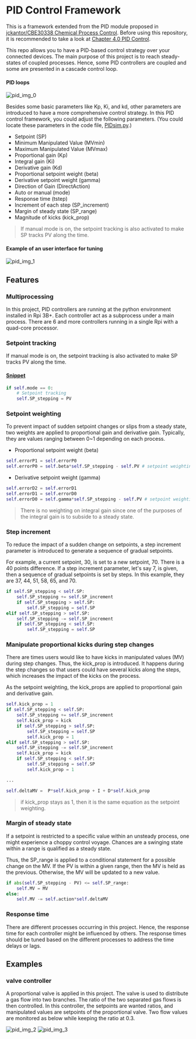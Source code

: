 # PID Control Framework
This is a framework extended from the PID module proposed in [jckantor/CBE30338 Chemical Process Control](https://github.com/jckantor/CBE30338.git).
Before using this repository, it is recommended to take a look at [Chapter 4.0 PID Control](https://jckantor.github.io/CBE30338/04.00-PID_Control.html).

This repo allows you to have a PID-based control strategy over your connected devices.
The main purpose of this project is to reach steady-states of coupled processes.
Hence, some PID controllers are coupled and some are presented in a cascade control loop. 
#### PID loops
![pid_img_0](https://i.imgur.com/rHLQgGv.png)

Besides some basic parameters like Kp, Ki, and kd, other parameters are introduced to have a more comprehensive control strategy. In this PID control framework, you could adjust the following parameters. (You could locate these parameters in the code file, [PIDsim.py](https://github.com/PeterTsungYu/dev_iot/blob/dev/PIDsim.py).)
- Setpoint (SP)
- Minimum Manipulated Value (MVmin)
- Maximum Manipulated Value (MVmax)
- Proportional gain (Kp)
- Integral gain (Ki)
- Derivative gain (Kd)
- Proportional setpoint weight (beta)
- Derivative setpoint weight (gamma)
- Direction of Gain (DirectAction)
- Auto or manual (mode) 
- Response time (tstep)
- Increment of each step (SP_increment)
- Margin of steady state (SP_range)
- Magnitude of kicks (kick_prop)

> If manual mode is on, the setpoint tracking is also activated to make SP tracks PV along the time.

#### Example of an user interface for tuning
![pid_img_1](https://i.imgur.com/oDoADc2.png)

## Features
### Multiprocessing
In this project, PID controllers are running at the python environment installed in Rpi 3B+.
Each controller act as a subprocess under a main process.
There are 6 and more controllers running in a single Rpi with a quad-core processor.

### Setpoint tracking
If manual mode is on, the setpoint tracking is also activated to make SP tracks PV along the time.
#### [Snippet](https://github.com/PeterTsungYu/dev_iot/blob/faaae0b20436e31ef187fba7f2436a747c19b041/PIDsim.py#L304)
```python
if self.mode == 0:
    # Setpoint tracking
    self.SP_stepping = PV
```

### Setpoint weighting
To prevent impact of sudden setpoint changes or slips from a steady state, two weights are applied to proportional gain and derivative gain.
Typically, they are values ranging between 0~1 depending on each process.

- Proportional setpoint weight (beta)
```python
self.errorP1 = self.errorP0
self.errorP0 = self.beta*self.SP_stepping - self.PV # setpoint weighting
```

- Derivative setpoint weight (gamma)
```python
self.errorD2 = self.errorD1
self.errorD1 = self.errorD0
self.errorD0 = self.gamma*self.SP_stepping - self.PV # setpoint weighting
```

> There is no weighting on integral gain since one of the purposes of the integral gain is to subside to a steady state.

### Step increment
To reduce the impact of a sudden change on setpoints, a step increment parameter is introduced to generate a sequence of gradual setpoints.

For example, a current setpoint, 30, is set to a new setpoint, 70.
There is a 40 points difference.
If a step increment parameter, let's say 7, is given, then a sequence of gradual setpoints is set by steps.
In this example, they are 37, 44, 51, 58, 65, and 70.

```python
if self.SP_stepping < self.SP:
    self.SP_stepping += self.SP_increment
    if self.SP_stepping > self.SP:
        self.SP_stepping = self.SP
elif self.SP_stepping > self.SP:
    self.SP_stepping -= self.SP_increment
    if self.SP_stepping < self.SP:
        self.SP_stepping = self.SP 
```

### Manipulate proportional kicks during step changes 
There are times users would like to have kicks in manipulated values (MV) during step changes.
Thus, the kick_prop is introduced. It happens during the step changes so that users could have several kicks along the steps, which increases the impact of the kicks on the process.

As the setpoint weighting, the kick_props are applied to proportional gain and derivative gain.

```python
self.kick_prop = 1
if self.SP_stepping < self.SP:
    self.SP_stepping += self.SP_increment
    self.kick_prop = kick
    if self.SP_stepping > self.SP:
        self.SP_stepping = self.SP
        self.kick_prop = 1
elif self.SP_stepping > self.SP:
    self.SP_stepping -= self.SP_increment
    self.kick_prop = kick
    if self.SP_stepping < self.SP:
        self.SP_stepping = self.SP 
        self.kick_prop = 1 

...

self.deltaMV =  P*self.kick_prop + I + D*self.kick_prop
```

> if kick_prop stays as 1, then it is the same equation as the setpoint weighting.

### Margin of steady state
If a setpoint is restricted to a specific value within an unsteady process, one might experience a choppy control voyage.
Chances are a swinging state within a range is qualified as a steady state. 

Thus, the SP_range is applied to a conditional statement for a possible change on the MV.
If the PV is within a given range, then the MV is held as the previous.
Otherwise, the MV will be updated to a new value.

```python
if abs(self.SP_stepping - PV) <= self.SP_range:
    self.MV = MV
else:
    self.MV -= self.action*self.deltaMV
```

### Response time
There are different processes occurring in this project. Hence, the response time for each controller might be influenced by others.
The response times should be tuned based on the different processes to address the time delays or lags.

## Examples
### valve controller 
A proportional valve is applied in this project. 
The valve is used to distribute a gas flow into two branches.
The ratio of the two separated gas flows is then controlled.
In this controller, the setpoints are wanted ratios, and manipulated values are setpoints of the proportional valve.
Two flow values are monitored as below while keeping the ratio at 0.3.

![pid_img_2](https://i.imgur.com/rvOjZq2.gif)
![pid_img_3](https://i.imgur.com/a2os7RM.gif)
